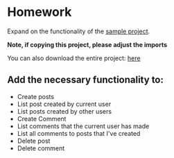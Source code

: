 # Homework

Expand on the functionality of the [sample project](example_project).

__Note, if copying this project, please adjust the imports__

You can also download the entire project: [here](example_project.zip)

## Add the necessary functionality to:

* Create posts
* List post created by current user
* List posts created by other users
* Create Comment
* List comments that the current user has made
* List all comments to posts that I've created
* Delete post
* Delete comment


